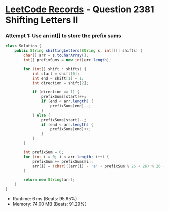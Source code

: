 # [LeetCode Records](../../README.md) - Question 2381 Shifting Letters II

### Attempt 1: Use an int[] to store the prefix sums
```java
class Solution {
    public String shiftingLetters(String s, int[][] shifts) {
        char[] arr = s.toCharArray();
        int[] prefixSums = new int[arr.length];

        for (int[] shift : shifts) {
            int start = shift[0];
            int end = shift[1] + 1;
            int direction = shift[2];

            if (direction == 1) {
                prefixSums[start]++;
                if (end < arr.length) {
                    prefixSums[end]--;
                }
            } else {
                prefixSums[start]--;
                if (end < arr.length) {
                    prefixSums[end]++;
                }
            }
        }

        int prefixSum = 0;
        for (int i = 0; i < arr.length; i++) {
            prefixSum += prefixSums[i];
            arr[i] = (char)((arr[i] - 'a' + prefixSum % 26 + 26) % 26 + 'a');
        }

        return new String(arr);
    }
}
```
- Runtime: 6 ms (Beats: 95.65%)
- Memory: 74.00 MB (Beats: 91.29%)

<br>
